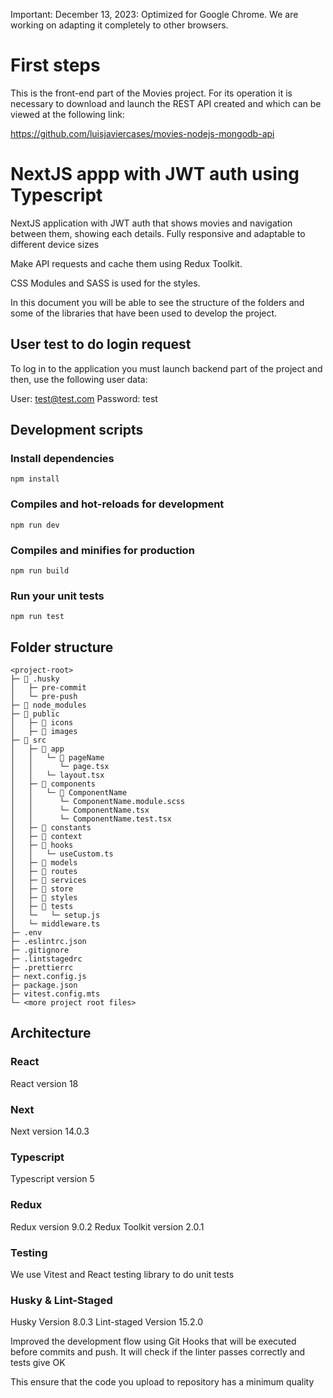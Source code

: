 Important: December 13, 2023: Optimized for Google Chrome. We are working on adapting it completely to other browsers.

# First steps

This is the front-end part of the Movies project. For its operation it is necessary to download and launch the REST API created and which can be viewed at the following link:

https://github.com/luisjaviercases/movies-nodejs-mongodb-api

# NextJS appp with JWT auth using Typescript

NextJS application with JWT auth that shows movies and navigation between them, showing each details. Fully responsive and adaptable to different device sizes

Make API requests and cache them using Redux Toolkit.

CSS Modules and SASS is used for the styles.

In this document you will be able to see the structure of the folders and some of the libraries that have been used to develop the project.

## User test to do login request

To log in to the application you must launch backend part of the project and then, use the following user data:

User: test@test.com
Password: test

## Development scripts

### Install dependencies

```shell
npm install
```

### Compiles and hot-reloads for development

```shell
npm run dev
```

### Compiles and minifies for production

```shell
npm run build
```

### Run your unit tests

```shell
npm run test
```

## Folder structure

```
<project-root>
├─ 📁 .husky
│   ├─ pre-commit
│   └─ pre-push
├─ 📁 node_modules
├─ 📁 public
│   ├─ 📂 icons
│   ├─ 📂 images
├─ 📂 src
│   ├─ 📂 app
│   │   └─ 📁 pageName
│   │      └─ page.tsx
│   │   └─ layout.tsx
│   ├─ 📂 components
│   │   └─ 📁 ComponentName
│   │      └─ ComponentName.module.scss
│   │      └─ ComponentName.tsx
│   │      └─ ComponentName.test.tsx
│   ├─ 📂 constants
│   ├─ 📂 context
│   ├─ 📂 hooks
│   │   └─ useCustom.ts
│   ├─ 📂 models
│   ├─ 📁 routes
│   ├─ 📁 services
│   ├─ 📁 store
│   ├─ 📁 styles
│   ├─ 📂 tests
│   └─   └─ setup.js
│   └─ middleware.ts
├─ .env
├─ .eslintrc.json
├─ .gitignore
├─ .lintstagedrc
├─ .prettierrc
├─ next.config.js
├─ package.json
├─ vitest.config.mts
└─ <more project root files>
```

## Architecture

### React

React version 18

### Next

Next version 14.0.3

### Typescript

Typescript version 5

### Redux

Redux version 9.0.2
Redux Toolkit version 2.0.1

### Testing

We use Vitest and React testing library to do unit tests

### Husky & Lint-Staged

Husky Version 8.0.3
Lint-staged Version 15.2.0

Improved the development flow using Git Hooks that will be executed before commits and push. It will check if
the linter passes correctly and tests give OK

This ensure that the code you upload to repository has a minimum quality
